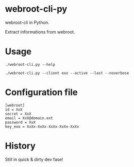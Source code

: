 # webroot-cli-py
webroot-cli in Python.

Extract informations from webroot.


# Usage
```
./webroot-cli.py --help

./webroot-cli.py --client exo --active --last --noverbose
```


# Configuration file
```
[webroot]
id = XxX
secret = XxX
email = XxX@domain.ext
password = XxX
key_exo = XxXx-XxXx-XxXx-XxXx-XxXx
```


# History
Still in quick & dirty dev fase!
